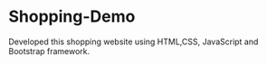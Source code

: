 # Shopping-Demo
Developed this shopping website using HTML,CSS, JavaScript and Bootstrap framework.
